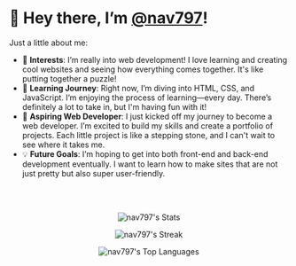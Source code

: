 <div>
    <h1>👋 Hey there, I’m <a href="https://github.com/nav797" target="_blank">@nav797</a>!</h1>
    
  <p>Just a little about me:</p>
    
  <ul>
        <li>👀 <strong>Interests</strong>: I’m really into web development! I love learning and creating cool websites and seeing how everything comes together. It's like putting together a puzzle!</li>
        <li>🌱 <strong>Learning Journey</strong>: Right now, I’m diving into HTML, CSS, and JavaScript. I’m enjoying the process of learning—every day. There’s definitely a lot to take in, but I'm having fun with it!</li>
        <li>🌟 <strong>Aspiring Web Developer</strong>: I just kicked off my journey to become a web developer. I’m excited to build my skills and create a portfolio of projects. Each little project is like a stepping stone, and I can't wait to see where it takes me.</li>
        <li>💡 <strong>Future Goals</strong>: I’m hoping to get into both front-end and back-end development eventually. I want to learn how to make sites that are not just pretty but also super user-friendly.</li>
    </ul>
</div>

<br>
<br>

<div align="center">

![nav797's Stats](https://github-readme-stats.vercel.app/api?username=nav797&theme=dracula&show_icons=true&hide_border=false&count_private=true)

![nav797's Streak](https://github-readme-streak-stats.herokuapp.com/?user=nav797&theme=dracula&hide_border=false)

![nav797's Top Languages](https://github-readme-stats.vercel.app/api/top-langs/?username=nav797&theme=dracula&show_icons=true&hide_border=false&layout=compact)

</div>

<!---
nav797/nav797 is a ✨ special ✨ repository because its `README.md` (this file) appears on your GitHub profile.
You can click the Preview link to take a look at your changes.
--->
